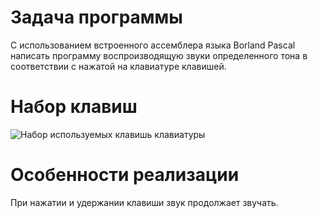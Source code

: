 # Задача программы
С использованием встроенного ассемблера языка Borland Pascal написать программу воспроизводящую звуки определенного тона в соответствии с нажатой на клавиатуре клавишей.
# Набор клавиш
![Набор используемых клавишь клавиатуры](https://github.com/Akfa4man/Laba3/raw/main/Список_клавиш.png)
# Особенности реализации
При нажатии и удержании клавиши звук продолжает звучать.
